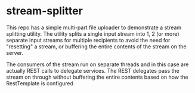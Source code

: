 # stream-splitter

 This repo has a simple multi-part file uploader to demonstrate a stream splitting utility.
 The utility splits a single input stream into 1, 2 (or more) separate input streams for multiple recipients
 to avoid the need for "resetting" a stream, or buffering the entire contents of the stream on the server.

 The consumers of the stream run on separate threads and in this case are actually REST calls to delegate
 services.  The REST delegates pass the stream on through without buffering the entire contents based on how
 the RestTemplate is configured
